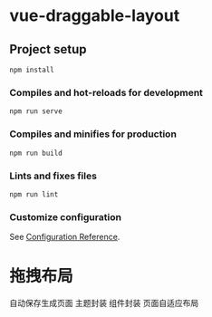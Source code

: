 # vue-draggable-layout

## Project setup
```
npm install
```

### Compiles and hot-reloads for development
```
npm run serve
```

### Compiles and minifies for production
```
npm run build
```

### Lints and fixes files
```
npm run lint
```

### Customize configuration
See [Configuration Reference](https://cli.vuejs.org/config/).

# 拖拽布局
自动保存生成页面
主题封装
组件封装
页面自适应布局
